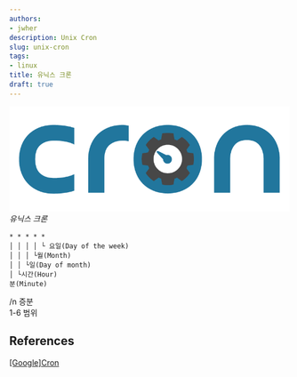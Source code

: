 ```yaml
---
authors:
- jwher
description: Unix Cron
slug: unix-cron
tags:
- linux
title: 유닉스 크론
draft: true
---
```


![Cron](cron.png)  
*유닉스 크론*

<!--truncate-->

```
* * * * *  
│ │ │ │ └ 요일(Day of the week)  
│ │ │ └월(Month)  
│ │ └일(Day of month)  
│ └시간(Hour)  
분(Minute)  
```

/n 증분  
1-6 범위

## References

[[Google]Cron](https://cloud.google.com/scheduler/docs/configuring/cron-job-schedules#:~:text=next%20scheduled%20time.-,Cron%20job%20format,API%20to%20set%20your%20schedule.)